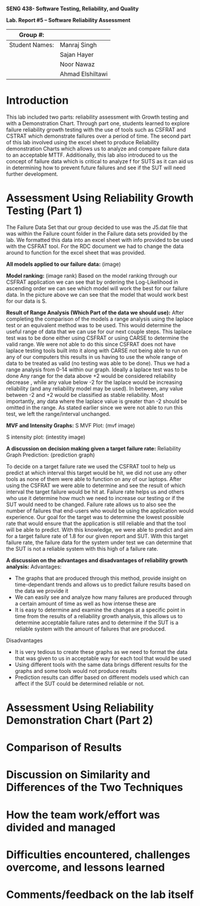 **SENG 438- Software Testing, Reliability, and Quality**

**Lab. Report \#5 – Software Reliability Assessment**

| Group \#:       |   |
|-----------------|---|
| Student Names: |  Manraj Singh   |
|                |  Sajan Hayer   |
|                |  Noor Nawaz   |
|                |  Ahmad Elshiltawi   |

# Introduction
This lab included two parts: reliability assessment with Growth testing and with a Demonstration Chart. Through part one, students learned to explore failure reliability growth testing with the use of tools such as CSFRAT and CSTRAT  which demonstrate failures over a period of time. The second part of this lab involved using the excel sheet to produce Reliability demonstration Charts which allows us to analyze and compare failure data to an acceptable MTTF. Additionally, this lab also introduced to us the concept of failure data which is critical to analyze f for SUTS as it can aid us in determining how to prevent future failures and see if the SUT will need further development. 

# 

# Assessment Using Reliability Growth Testing (Part 1)
The Failure Data Set that our group decided to use was the J5.dat file that was within the Failure count  folder in the Failure data sets provided by the lab. We formatted this data into an excel sheet with info provided to be used with the CSFRAT tool. For the RDC document we had to change the data around to function for the excel sheet that was provided. 

**All models applied to our failure data:**
(image)

**Model ranking:**
(image rank)
Based on the model ranking through our CSFRAT application we can see that by ordering the Log-Likelihood in ascending order we can see which model will work the best for our failure data. In the picture above we can see that the model that would work best for our data is S. 

**Result of Range Analysis (Which Part of the data we should use):**
After completing the comparison of the models a range analysis using the laplace test or an equivalent method was to be used. This would determine the useful range of data that we can use for our next couple steps. This laplace test was to be done either using CSFRAT or using CARSE to determine the valid range. We were not able to do this since CSFRAT does not have laplace testing tools built into it along with CARSE not being able to run on any of our computers this results in us having to use the whole range of data to be treated as valid (no testing was able to be done). Thus we had a range analysis from 0-14 within our graph. Ideally a laplace test was to be done Any range for the data above +2 would be considered reliability decrease , while any value below -2 for the laplace would be increasing reliability (and any reliability model may be used). In between, any value between -2 and +2 would be classified as stable reliability. Most importantly, any data where the laplace value is greater than -2 should be omitted in the range. As stated earlier since we were not able to run this test, we left the range/interval unchanged. 

**MVF and Intensity Graphs:**
S MVF Plot:
(mvf image)

S intensity plot:
(intestity image)

**A discussion on decision making given a target failure rate:**
Reliability Graph Prediction:
(prediction graph)

To decide on a target failure rate we used the CSFRAT tool to help us predict at which interval this target would be hit, we did not use any other tools as none of them were able to function on any of our laptops. After using the CSFRAT we were able to determine and see the result of which interval the target failure would be hit at. Failure rate helps us and others who use it determine how much we need to increase our testing or if the SUT would need to be changed. Failure rate allows us to also see the number of failures that end-users who would be using the application would experience. Our goal for the target was to determine the lowest possible rate that would ensure that the application is still reliable and that the tool will be able to predict. With this knowledge, we were able to predict and aim for a target failure rate of 1.8 for our given report and SUT.  With this target failure rate, the failure data for the system under test we can determine that the SUT is not a reliable system with this high of a failure rate. 

**A discussion on the advantages and disadvantages of reliability growth analysis:**
Advantages:
  - The graphs that are produced through this method, provide insight on time-dependant trends and allows us to predict failure results based on the data we  provide it
  - We can easily see and analyze how many failures are produced through a certain amount of time as well as how intense these are 
  - It is easy to determine and examine the changes at a specific point in time from the results of a reliability growth analysis, this allows us to determine acceptable failure rates and to determine if the SUT is a reliable system with the amount of failures that are produced. 

Disadvantages
  - It is very tedious to create these graphs as we need to format the data that was given to us in acceptable way for each tool that would be used
  - Using different tools with the same data brings different results for the graphs and some tools would not produce results 
  - Prediction results can differ based on different models used which can affect if the SUT could be determined reliable or not. 


# Assessment Using Reliability Demonstration Chart (Part 2)

# 

# Comparison of Results

# Discussion on Similarity and Differences of the Two Techniques

# How the team work/effort was divided and managed

# 

# Difficulties encountered, challenges overcome, and lessons learned

# Comments/feedback on the lab itself
